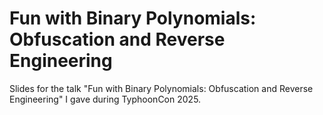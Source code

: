 # Fun with Binary Polynomials: Obfuscation and Reverse Engineering

Slides for the talk "Fun with Binary Polynomials: Obfuscation and Reverse Engineering" I gave during TyphoonCon 2025.